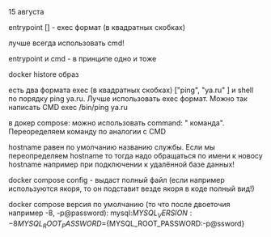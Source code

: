 15 августа

entrypoint [] - exec формат (в квадратных скобках)

лучше всегда использовать cmd!

entrypoint и cmd - в принципе одно и тоже

docker histore образ

есть два формата exec (в квадратных скобках) ["ping", "ya.ru" ] и shell по порядку ping ya.ru. Лучше использовать exec формат.  Можно так написать CMD exec /bin/ping ya.ru

в докер compose: можно использовать command: " команда". Переоределяем команду по аналогии с CMD

hostname равен по умолчанию названию службы. Если мы переопределяем hostname то тогда надо обращаться по имени к новосу hostname например при подключении к удалённой базе данных!

docker compose config - выдаст полный файл (если например используются якоря, то он подставит везде якоря в коде полный вид!)


docker compose
версия по умолчанию (то что после двоеточия например -8, -p@password): mysql:${MYSQL_VERSION:-8}
						MYSQL_ROOT_PASSWORD=${MYSQL_ROOT_PASSWORD:-p@ssword}